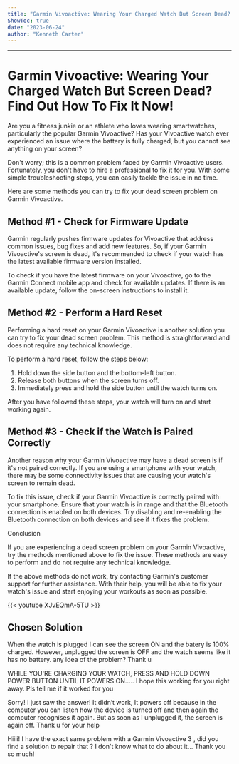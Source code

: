 ```yaml
---
title: "Garmin Vivoactive: Wearing Your Charged Watch But Screen Dead? Find Out How To Fix It Now!"
ShowToc: true 
date: "2023-06-24"
author: "Kenneth Carter"
---
```

*****
# Garmin Vivoactive: Wearing Your Charged Watch But Screen Dead? Find Out How To Fix It Now!

Are you a fitness junkie or an athlete who loves wearing smartwatches, particularly the popular Garmin Vivoactive? Has your Vivoactive watch ever experienced an issue where the battery is fully charged, but you cannot see anything on your screen?

Don't worry; this is a common problem faced by Garmin Vivoactive users. Fortunately, you don't have to hire a professional to fix it for you. With some simple troubleshooting steps, you can easily tackle the issue in no time.

Here are some methods you can try to fix your dead screen problem on Garmin Vivoactive.

## Method #1 - Check for Firmware Update

Garmin regularly pushes firmware updates for Vivoactive that address common issues, bug fixes and add new features. So, if your Garmin Vivoactive's screen is dead, it's recommended to check if your watch has the latest available firmware version installed.

To check if you have the latest firmware on your Vivoactive, go to the Garmin Connect mobile app and check for available updates. If there is an available update, follow the on-screen instructions to install it.

## Method #2 - Perform a Hard Reset

Performing a hard reset on your Garmin Vivoactive is another solution you can try to fix your dead screen problem. This method is straightforward and does not require any technical knowledge.

To perform a hard reset, follow the steps below:

1. Hold down the side button and the bottom-left button.
2. Release both buttons when the screen turns off.
3. Immediately press and hold the side button until the watch turns on.

After you have followed these steps, your watch will turn on and start working again.

## Method #3 - Check if the Watch is Paired Correctly

Another reason why your Garmin Vivoactive may have a dead screen is if it's not paired correctly. If you are using a smartphone with your watch, there may be some connectivity issues that are causing your watch's screen to remain dead.

To fix this issue, check if your Garmin Vivoactive is correctly paired with your smartphone. Ensure that your watch is in range and that the Bluetooth connection is enabled on both devices. Try disabling and re-enabling the Bluetooth connection on both devices and see if it fixes the problem.

Conclusion

If you are experiencing a dead screen problem on your Garmin Vivoactive, try the methods mentioned above to fix the issue. These methods are easy to perform and do not require any technical knowledge.

If the above methods do not work, try contacting Garmin's customer support for further assistance. With their help, you will be able to fix your watch's issue and start enjoying your workouts as soon as possible.

{{< youtube XJvEQmA-5TU >}} 



## Chosen Solution
 When the watch is plugged I can see the screen ON and the batery is 100% charged. However, unplugged the screen is OFF and the watch seems like it has no battery. 
any idea of the problem? Thank u

 WHILE YOU'RE CHARGING YOUR WATCH, PRESS AND HOLD DOWN POWER BUTTON UNTIL IT POWERS ON..... I hope this working for you right away. Pls tell me if it worked for you

 Sorry! I just saw the answer!
It didn’t work, It powers off because in the computer you can listen how the device is turned off and then again the computer recognises it again. But as soon as I unplugged it, the screen is again off.
Thank u for your help

 Hiiii! I have the exact same problem with a Garmin Vivoactive 3 , did you find a solution to repair that ? I don't know what to do about it… Thank you so much!




